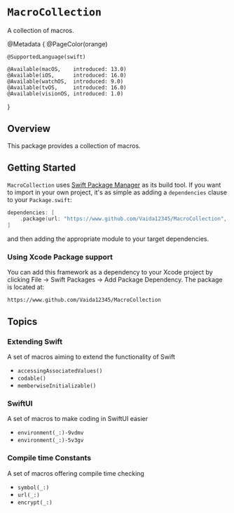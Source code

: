 # ``MacroCollection``

A collection of macros.

@Metadata {
    @PageColor(orange)
    
    @SupportedLanguage(swift)
    
    @Available(macOS,    introduced: 13.0)
    @Available(iOS,      introduced: 16.0)
    @Available(watchOS,  introduced: 9.0)
    @Available(tvOS,     introduced: 16.0)
    @Available(visionOS, introduced: 1.0)
}


## Overview

This package provides a collection of macros.


## Getting Started

`MacroCollection` uses [Swift Package Manager](https://www.swift.org/documentation/package-manager/) as its build tool. If you want to import in your own project, it's as simple as adding a `dependencies` clause to your `Package.swift`:
```swift
dependencies: [
    .package(url: "https://www.github.com/Vaida12345/MacroCollection", from: "1.0.0")
]
```
and then adding the appropriate module to your target dependencies.

### Using Xcode Package support

You can add this framework as a dependency to your Xcode project by clicking File -> Swift Packages -> Add Package Dependency. The package is located at:
```
https://www.github.com/Vaida12345/MacroCollection
```

## Topics

### Extending Swift
A set of macros aiming to extend the functionality of Swift

- ``accessingAssociatedValues()``
- ``codable()``
- ``memberwiseInitializable()``

### SwiftUI
A set of macros to make coding in SwiftUI easier

- ``environment(_:)-9vdmv``
- ``environment(_:)-5v3gv``

### Compile time Constants
A set of macros offering compile time checking

- ``symbol(_:)``
- ``url(_:)``
- ``encrypt(_:)``
